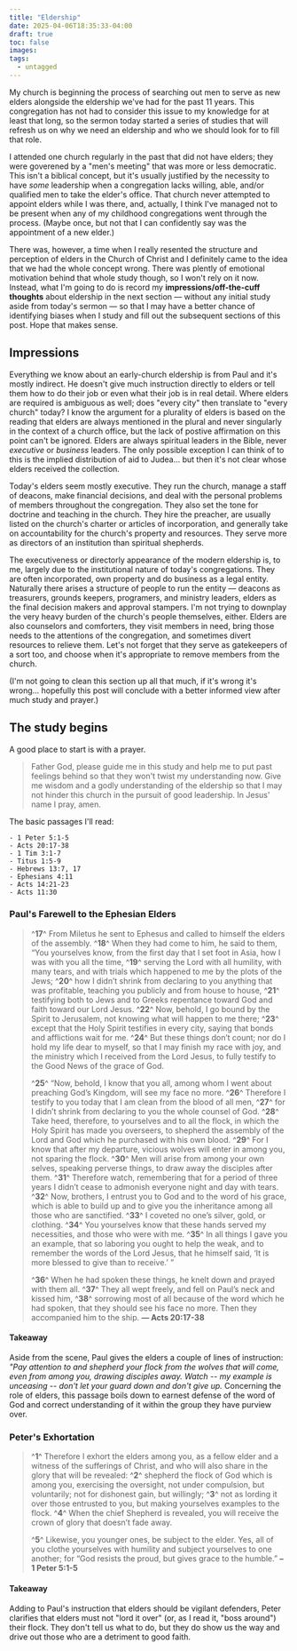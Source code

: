 ```yaml
---
title: "Eldership"
date: 2025-04-06T18:35:33-04:00
draft: true
toc: false
images:
tags:
  - untagged
---
```

My church is beginning the process of searching out men to serve as new elders alongside the eldership we've had for the past 11 years. This congregation has not had to consider this issue to my knowledge for at least that long, so the sermon today started a series of studies that will refresh us on why we need an eldership and who we should look for to fill that role.

I attended one church regularly in the past that did not have elders; they were goverened by a "men's meeting" that was more or less democratic. This isn't a biblical concept, but it's usually justified by the necessity to have _some_ leadership when a congregation lacks willing, able, and/or qualified men to take the elder's office. That church never attempted to appoint elders while I was there, and, actually, I think I've managed not to be present when any of my childhood congregations went through the process. (Maybe once, but not that I can confidently say was the appointment of a new elder.)

There was, however, a time when I really resented the structure and perception of elders in the Church of Christ and I definitely came to the idea that we had the whole concept wrong. There was plently of emotional motivation behind that whole study though, so I won't rely on it now. Instead, what I'm going to do is record my **impressions/off-the-cuff thoughts** about eldership in the next section — without any initial study aside from today's sermon — so that I may have a better chance of identifying biases when I study and fill out the subsequent sections of this post. Hope that makes sense.

## Impressions

Everything we know about an early-church eldership is from Paul and it's mostly indirect. He doesn't give much instruction directly to elders or tell them how to do their job or even what their job is in real detail. Where elders are required is ambiguous as well; does "every city" then translate to "every church" today? I know the argument for a plurality of elders is based on the reading that elders are always mentioned in the plural and never singularly in the context of a church office, but the lack of postive affirmation on this point can't be ignored. Elders are always spiritual leaders in the Bible, never _executive_ or _business_ leaders. The only possible exception I can think of to this is the implied distribution of aid to Judea... but then it's not clear whose elders received the collection.

Today's elders seem mostly executive. They run the church, manage a staff of deacons, make financial decisions, and deal with the personal problems of members throughout the congregation. They also set the tone for doctrine and teaching in the church. They hire the preacher, are usually listed on the church's charter or articles of incorporation, and generally take on accountability for the church's property and resources. They serve more as directors of an institution than spiritual shepherds.

The executiveness or directorly appearance of the modern eldership is, to me, largely due to the institutional nature of today's congregations. They are often incorporated, own property and do business as a legal entity. Naturally there arises a structure of people to run the entity — deacons as treasurers, grounds keepers, programers, and ministry leaders, elders as the final decision makers and approval stampers. I'm not trying to downplay the very heavy burden of the church's people themselves, either. Elders are also counselors and comforters, they visit members in need, bring those needs to the attentions of the congregation, and sometimes divert resources to relieve them. Let's not forget that they serve as gatekeepers of a sort too, and choose when it's appropriate to remove members from the church.

(I'm not going to clean this section up all that much, if it's wrong it's wrong... hopefully this post will conclude with a better informed view after much study and prayer.)

## The study begins

A good place to start is with a prayer.

> Father God, please guide me in this study and help me to put past feelings behind so that they won't twist my understanding now. Give me wisdom and a godly understanding of the eldership so that I may not hinder this church in the pursuit of good leadership. In Jesus' name I pray, amen.

The basic passages I'll read:

	- 1 Peter 5:1-5
	- Acts 20:17-38
	- 1 Tim 3:1-7
	- Titus 1:5-9
	- Hebrews 13:7, 17
	- Ephesians 4:11
	- Acts 14:21-23
	- Acts 11:30

### Paul's Farewell to the Ephesian Elders

>^**17**^ From Miletus he sent to Ephesus and called to himself the elders of the assembly. ^**18**^ When they had come to him, he said to them, “You yourselves know, from the first day that I set foot in Asia, how I was with you all the time, ^**19**^ serving the Lord with all humility, with many tears, and with trials which happened to me by the plots of the Jews; ^**20**^ how I didn’t shrink from declaring to you anything that was profitable, teaching you publicly and from house to house, ^**21**^ testifying both to Jews and to Greeks repentance toward God and faith toward our Lord Jesus. ^**22**^ Now, behold, I go bound by the Spirit to Jerusalem, not knowing what will happen to me there; ^**23**^ except that the Holy Spirit testifies in every city, saying that bonds and afflictions wait for me. ^**24**^ But these things don’t count; nor do I hold my life dear to myself, so that I may finish my race with joy, and the ministry which I received from the Lord Jesus, to fully testify to the Good News of the grace of God.
>
>^**25**^ “Now, behold, I know that you all, among whom I went about preaching God’s Kingdom, will see my face no more. ^**26**^ Therefore I testify to you today that I am clean from the blood of all men, ^**27**^ for I didn’t shrink from declaring to you the whole counsel of God. ^**28**^ Take heed, therefore, to yourselves and to all the flock, in which the Holy Spirit has made you overseers, to shepherd the assembly of the Lord and God which he purchased with his own blood. ^**29**^ For I know that after my departure, vicious wolves will enter in among you, not sparing the flock. ^**30**^ Men will arise from among your own selves, speaking perverse things, to draw away the disciples after them. ^**31**^ Therefore watch, remembering that for a period of three years I didn’t cease to admonish everyone night and day with tears. ^**32**^ Now, brothers, I entrust you to God and to the word of his grace, which is able to build up and to give you the inheritance among all those who are sanctified. ^**33**^ I coveted no one’s silver, gold, or clothing. ^**34**^ You yourselves know that these hands served my necessities, and those who were with me. ^**35**^ In all things I gave you an example, that so laboring you ought to help the weak, and to remember the words of the Lord Jesus, that he himself said, ‘It is more blessed to give than to receive.’ ”
>
>^**36**^ When he had spoken these things, he knelt down and prayed with them all. ^**37**^ They all wept freely, and fell on Paul’s neck and kissed him, ^**38**^ sorrowing most of all because of the word which he had spoken, that they should see his face no more. Then they accompanied him to the ship. **— Acts 20:17-38**

#### Takeaway
Aside from the scene, Paul gives the elders a couple of lines of instruction: *"Pay attention to and shepherd your flock from the wolves that will come, even from among you, drawing disciples away. Watch -- my example is unceasing -- don't let your guard down and don't give up.* Concerning the role of elders, this passage boils down to earnest defense of the word of God and correct understanding of it within the group they have purview over.

### Peter's Exhortation

> ^**1**^ Therefore I exhort the elders among you, as a fellow elder and a witness of the sufferings of Christ, and who will also share in the glory that will be revealed: ^**2**^ shepherd the flock of God which is among you, exercising the oversight, not under compulsion, but voluntarily; not for dishonest gain, but willingly; ^**3**^ not as lording it over those entrusted to you, but making yourselves examples to the flock. ^**4**^ When the chief Shepherd is revealed, you will receive the crown of glory that doesn’t fade away.
>
> ^**5**^ Likewise, you younger ones, be subject to the elder. Yes, all of you clothe yourselves with humility and subject yourselves to one another; for “God resists the proud, but gives grace to the humble.” **– 1 Peter 5:1-5**

#### Takeaway

Adding to Paul's instruction that elders should be vigilant defenders, Peter clarifies that elders must not "lord it over" (or, as I read it, "boss around") their flock. They don't tell us what to do, but they do show us the way and drive out those who are a detriment to good faith.

